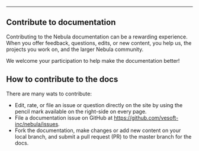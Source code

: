 
---
## Contribute to documentation
Contributing to the Nebula documentation can be a rewarding experience. When you offer feedback, questions, edits, or new content, you help us, the projects you work on, and the larger Nebula community.

We welcome your participation to help make the documentation better!


## How to contribute to the docs
There are many wats to contribute:
 - Edit, rate, or file an issue or question directly on the site by using the pencil mark available on the right-side on every page.
 - File a documentation issue on GitHub at https://github.com/vesoft-inc/nebula/issues.
 - Fork the documentation, make changes or add new content on your local branch, and submit a pull request (PR) to the master branch for the docs.
